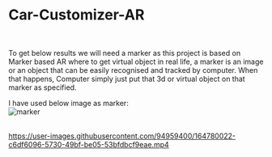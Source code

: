 # Car-Customizer-AR

<br>

To get below results we will need a marker as this project is based on Marker based AR where to get virtual object in real life, a marker is an image or an object that can be easily recognised and tracked by computer. When that happens, Computer simply just put that 3d or virtual object on that marker as specified.

I have used below image as marker:
<br>
![marker](https://user-images.githubusercontent.com/94959400/164781054-62c76ac4-e614-49b8-b418-2018cba8d842.jpg)
<br><br>

https://user-images.githubusercontent.com/94959400/164780022-c6df6096-5730-49bf-be05-53bfdbcf9eae.mp4

